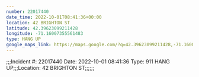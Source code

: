 ```yaml
---
number: 22017440
date_time: 2022-10-01T08:41:36+00:00
location: 42 BRIGHTON ST
latitude: 42.39623099211428
longitude: -71.16007355561483
type: HANG UP
google_maps_link: https://maps.google.com/?q=42.39623099211428,-71.16007355561483
---
```


;;;Incident #: 22017440   Date: 2022-10-01 08:41:36   Type: 911 HANG UP;;;Location: 42 BRIGHTON ST;;;;;;
